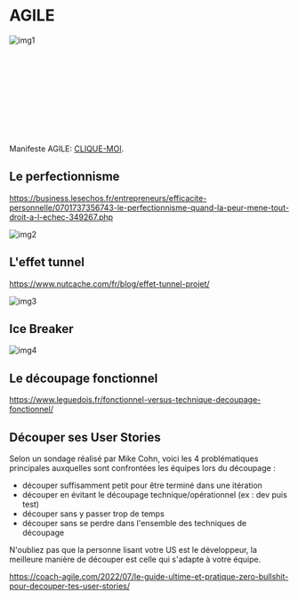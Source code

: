 # AGILE

![img1](https://www.penserchanger.com/wp-content/uploads/2020/12/Agilite-flexibilite.jpg)

<object data="./manifeste_agile_a3.pdf" type="application/pdf" width="700px" height="700px">
    <embed src="./manifeste_agile_a3.pdf">
        <p>Manifeste AGILE: <a href="./manifeste_agile_a3.pdf">CLIQUE-MOI</a>.</p>
    </embed>
</object>




## Le perfectionnisme


  https://business.lesechos.fr/entrepreneurs/efficacite-personnelle/0701737356743-le-perfectionnisme-quand-la-peur-mene-tout-droit-a-l-echec-349267.php
  
  
  ![img2](https://www.medisite.fr/files/images/diaporama/0/2/1/5625120/vignette-focus.jpg)



## L'effet tunnel

https://www.nutcache.com/fr/blog/effet-tunnel-projet/


  ![img3](http://antredeluciole.fr/wp-content/uploads/fullsizephoto743875.jpg)
  

## Ice Breaker

 ![img4](https://img.src.ca/2016/10/21/1250x703/161021_bz9uu_aetd_brice_nice_sn1250.jpg)
 
 ## Le découpage fonctionnel
 
https://www.leguedois.fr/fonctionnel-versus-technique-decoupage-fonctionnel/

## Découper ses User Stories

Selon un sondage réalisé par Mike Cohn, voici les 4 problématiques principales auxquelles sont confrontées les équipes lors du découpage :
- découper suffisamment petit pour être terminé dans une itération
- découper en évitant le découpage technique/opérationnel (ex : dev puis test)
- découper sans y passer trop de temps
- découper sans se perdre dans l'ensemble des techniques de découpage

N'oubliez pas que la personne lisant votre US est le développeur, la meilleure manière de découper est celle qui s'adapte à votre équipe.

https://coach-agile.com/2022/07/le-guide-ultime-et-pratique-zero-bullshit-pour-decouper-tes-user-stories/




